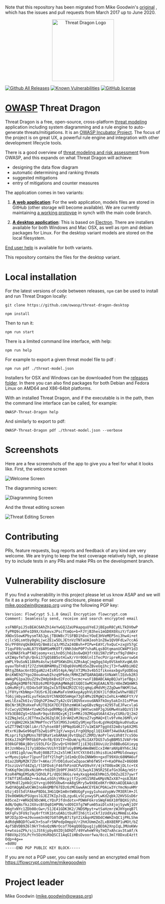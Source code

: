 Note that this repository has been migrated from Mike Goodwin's [original](https://github.com/mike-goodwin/owasp-threat-dragon-desktop) , which has the issues and pull requests from March 2017 up to June 2020.

<p align="center">
  <img src="https://raw.githubusercontent.com/owasp/threat-dragon-desktop/main/content/images/threatdragon_logo_image.svg" width="200" alt="Threat Dragon Logo"/>
</p>

[![Github All Releases](https://img.shields.io/github/downloads/mike-goodwin/owasp-threat-dragon-desktop/total.svg)]()
[![Known Vulnerabilities](https://snyk.io/test/github/mike-goodwin/owasp-threat-dragon-desktop/badge.svg)](https://snyk.io/test/github/mike-goodwin/owasp-threat-dragon-desktop)
[![GitHub license](https://img.shields.io/github/license/owasp/threat-dragon-core.svg)](LICENSE.txt)

# [OWASP](https://www.owasp.org) Threat Dragon #

Threat Dragon is a free, open-source, cross-platform [threat modeling](https://owasp.org/www-community/Threat_Modeling)
application including system diagramming and a rule engine to auto-generate threats/mitigations. It is an
[OWASP Incubator Project](https://owasp.org/www-project-threat-dragon/). The focus of the project is on great UX,
a powerful rule engine and integration with other development lifecycle tools.

There is a good overview of [threat modeling and risk assessment](https://owasp.org/www-community/Application_Threat_Modeling)
from OWASP, and this expands on what Threat Dragon will achieve: 
* designing the data flow diagram
* automatic determining and ranking threats
* suggested mitigations
* entry of mitigations and counter measures

The application comes in two variants:

1. [**A web application**](https://github.com/owasp/threat-dragon): For the web application, models files
are stored in GitHub (other storage will become available). We are currently maintaining [a working protoype](https://threatdragon.org)
in synch with the main code branch.

2. [**A desktop application**](https://github.com/owasp/threat-dragon-desktop): This is based on
[Electron](https://electron.atom.io/). There are installers available for both Windows and Mac OSX, as well as rpm and
debian packages for Linux. For the desktop variant models are stored on the local filesystem.

[End user help](http://docs.threatdragon.org/) is available for both variants.

This repository contains the files for the desktop variant.

# Local installation #

For the latest versions of code between releases, `npm` can be used to install and run Threat Dragon locally:

`git clone https://github.com/owasp/threat-dragon-desktop`

`npm install`

Then to run it:

`npm run start`

There is a limited command line interface, with help:

`npm run help`

For example to export a given threat model file to pdf :

`npm run pdf ./threat-model.json`

Installers for OSX and Windows can be downloaded from the
[releases folder](https://github.com/mike-goodwin/owasp-threat-dragon-desktop/releases).
In there you can also find packages for both Debian and Fedora Linux on AMD64 and X86-64bit platforms.

With an installed Threat Dragon, and if the executable is in the path, then
the command line interface can be called, for example:

`OWASP-Threat-Dragon help`

And similarly to export to pdf:

`OWASP-Threat-Dragon pdf ./threat-model.json --verbose`

# Screenshots # 

Here are a few screenshots of the app to give you a feel for what it looks like. First, the welcome screen

![Welcome Screen](/screenshots/welcome.PNG)

The diagramming screen:

![Diagramming Screen](/screenshots/diagram.PNG)

And the threat editing screen

![Threat Editing Screen](/screenshots/threat.PNG)

# Contributing #

PRs, feature requests, bug reports and feedback of any kind are very welcome. We are trying to keep the test coverage
relatively high, so please try to include tests in any PRs and make PRs on the development branch.


# Vulnerability disclosure #

If you find a vulnerability in this project please let us know ASAP and we will fix it as a priority.
For secure disclosure, please email mike.goodwin@owasp.org using the following PGP key:

```-----BEGIN PGP PUBLIC KEY BLOCK-----
Version: FlowCrypt 5.1.8 Gmail Encryption flowcrypt.com
Comment: Seamlessly send, receive and search encrypted email

xsFNBFpiJ5sBEAC6AhZh14eYwGQJZaUPAapquUYeEJjBEpoR8CyKLTkDVOwP
fyPRQ9ca9Fe1D9X/XohmvxJPscftmQo+b+FJYjB3hes1mGD0X0XszY/fzAkY
XNOxSSowKPbysmTA5JpLjTBUW8c7lSFBD1h8xcYOoE3HVeMEP5ni3hw4i+et
cjlcS6LsmtbyOgkLjwcZEiw5DLJEtnVzTNTaUAIeoh1nZ6w1QVOFdLw7ccAG
On/PF0hVqQk8K6VQ/Bm8iCq3/MSZa24OBvh+PIPw+EAYC/hxQuC+zxgV57gC
71quF89/uuNL875YBAMSmMKOTf/0Nh3deP0P7shaRLqs8OtqmanUCW4PY1d3
eYaDNA5YkaPfAOjeomy+xcLhnDSjh6ibs6wQH3frX8i5N7z9Pzxf9g7dHd+z
uXIWqvfmTqh/Qnki37gQS8B5otHiwX/rVr0O6lnl1TecPUripreRzwarswG4
pWPLY9uSoN118kMs4stwj64P5KWsDhLXZRsAqCjmgOgq34y0VSkmhXvqWL6h
oyavTbFn01f27ZzhHUBM4M0yZ7XDq69VoMEd5oZBveUq1hcjT3+fwARbiHDZ
0RtgZ0Aac6ntDIgaN2z4IsRSt4pk/WglV72Mo3v4b5IfikxeaxbgvFpUDEoq
BniKWEhQ7Ygo28ou4nwbIhzq9Pkde/RMHZ2WTQARAQABzSVNaWtlIEdvb2R3
aW4gPG1pa2UuZ29vZHdpbkBvd2FzcC5vcmc+wsF1BBABCAApBQJaYiefBgsJ
BwgDAgkQMBf67EDz6zMEFQgKAgMWAgECGQECGwMCHgEAALN7D/48eZWQmWKS
LOHuRHjFi/ED4x5dF3Og2xCbTEN4ZMJZCtQjqHqLdMdVMjZZgDwmfNKMlSwL
LJf0YyrKbNmp+7XUSr6JEsWwMaFxVmKkepAyphVL036YJifdKmIwVhwY8D2T
fG6ijmbya4SLyufkGmzbYChNXDD5mHqe73gt4Mv2EMgW2sIehLk+WNGFtY/V
weLlEzaZk61v/IOgh2P2mw2TyA2cGV18QVbxvoudANXfkOoy5akIn31sPPom
BbCNr3RZRsHxeFvRJTQ3GX7ECFEbhzmWUAlwpGBvzNgyc4295TuEJFwcvlaG
FcCwcyUZ90A+YzwWJ5dvpdRMNpjEyNEBYcjW4twcm8PJgJG6Mw4Va8QzV1l9
hYb3EB0ZgS+G5boRr9qut8V0QxyKjIS+MRzJ9ZMGq4S6At42xyCGRb/Qj2m2
kZZNqJeSLcJETfmxZw36Zql0CIdrAHZvMJNzoZ7vpMAQ+Elv9fvHeJ6MFLvV
CcrVqBH22Kk3A7MmPfncVf5XlM9SJsHUIySMjepTbs4LgVHoQXQpku0VudLw
wSZT79WItQ6liAr/57yhseXBfj0PNqdG4KJ7/u1WIAP7ggVd32m8stp6X2MS
dtxrKiBwGe96qdTb2wQidPtIgY/wxgvLFrgOQ9pgl1Q1X40f34wUkAzEAesE
MLsprifq3gMUns7BTQRaYiebARAAj0vtQbpZlZRM3/AoPrlwvLUh8t7cs5Oo
DtKoJJhQPfMfGbEPvdnfB/EXVIY+6DuW/q/RiIAXfDG57u5qBBM55JVAFr94
030kGF9BAjBOriS93LFGrZDcvQrGY69HfIjiE3QiE8UvLUz1h8BBu6GXieyg
BtJznNbeyJ17y18DdecVUihYIEBfsGyB9Mp4WeBWdIcxIHWraNXpBYh6cJAz
cri09IigO/uw/Ru0j08BJTJs2x5lHKlkYCYXt045i9his8imJ4PMUldxwayc
wrMyeujq4ur71punfIdfY2lhqPj1d1mQcEOoINNW9n+gxdT99XUc68NMA6uf
O1az2bMpMZK7ZOr7+AKe/JTrD01duoCwZqoacWh6fWSt+Y+KaOPAeZ+86O80
P3sziUvVfd4Zq1/tlDFDs6jF46fhPznUCPwVO9vhY/4jkTO0bxOKjDLtc+tX
TnKKqfOm10kxNibM+rh0Z0tIb9PFJH45TJL5wykI3N5R25EafGn3OAq/mStr
KzoR4PNgEMSpN/5QhOLP1/dQSC06Gs/e4yXxqg4mGEhMm15/D0Zu2E37ywrf
F7ATf1R5xBAZ++Ac4wLoSGhjYRkcpjtf2ycHS15REw6MpVNZxX87+qs8JEAt
SPEMn8l2pHkOjGYv+gi0095Obw6+eA8gSMry5w9X0Ee8Kfr0NXsAEQEAAcLB
XwQYAQgAEwUCWmInoAkQMBf67EDz6zMCGwwAACEYEACPOAiw3YcYmcNouHMr
U5zj45t5dlFAkeP8DbL3HG1QH1m0ntW0UGgFyxgy1uhoaVypWv7M3ERlH+Jl
I9x06W6NzPSUgoslGJEZ7KIpJsQLzgu6LvSCyxwySPLwKd2qbkJ2HVSGsD6r
K05ceZr+WRkDE9DcWHLcYQsPJfdndotx+PDWmF6kroSWqFA6X10fBQXGjVhi
AdN/OqNsfkzJXXvcBtOq01HP9N/vdO9IXfg7WFum05aiDlxX4jojSywNj1OY
96qYxNYc1ZDb08cGw+/51JE41GDK3K2/JNDSMpyt+wtSaHzmrzWJHYgeqB7l
bKFqFv3FU9z7ay0rftVK1btuOAbitbuRTIh6jtixCkfJzUdXykLMHmEsL4Ow
NPJDIp3O+mJ9vxem3n9Q7G0TdMyB7iTpYZiXAqnMZ0DdCHWHZnQC1jPRLShm
AdRdqNBQDfCw4Ch+5saFr5NPedpOmppV/r2hHJUmmZeZLxBX8ERP1uMOt/bZ
4pfSBVDB9Z6l9kY7n6oQzNNrOcof7O4gQOEQpug1jyBEOA2XnpIqLJMUoKWv
b+wtoioZPk/sjiJSt6jpbyAVZOjbDhDT/49YwheWY4y7mQ7xAhcav3taAf/k
FB8VXp235LPcYn5DzHsRbQSCI1AqGIiHBsDvoorfwa/8ccL3mlY8DxuE4ztt
Odp+4g==
=8d0U
-----END PGP PUBLIC KEY BLOCK-----
```

If you are not a PGP user, you can easily send an encrypted email from https://flowcrypt.com/me/mikegoodwin

# Project leader #

Mike Goodwin (mike.goodwin@owasp.org)
